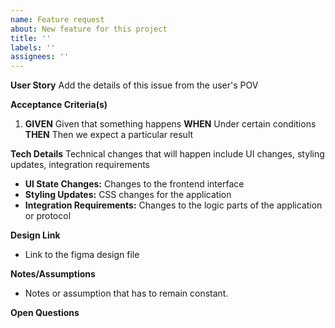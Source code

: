 ```yaml
---
name: Feature request
about: New feature for this project
title: ''
labels: ''
assignees: ''
---
```




**User Story**
Add the details of this issue from the user's POV

**Acceptance Criteria(s)**
1. **GIVEN** Given that something happens
 **WHEN** Under certain conditions
 **THEN** Then we expect a particular result

**Tech Details**
Technical changes that will happen include UI changes, styling updates, integration requirements
* **UI State Changes:**
  Changes to the frontend interface
* **Styling Updates:**
  CSS changes for the application
* **Integration Requirements:**
  Changes to the logic parts of the application or protocol 


**Design Link**
* Link to the figma design file 

**Notes/Assumptions**
* Notes or assumption that has to remain constant. 

**Open Questions**